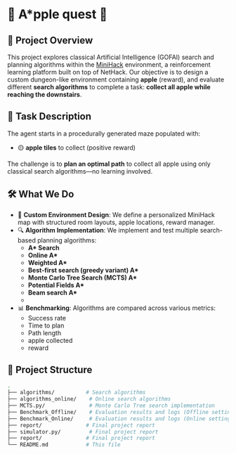 # 🍎 A*pple quest 🍎

## 🎯 Project Overview

This project explores classical Artificial Intelligence (GOFAI) search and planning algorithms within the [MiniHack](https://minihack.readthedocs.io/en/latest/) environment, a reinforcement learning platform built on top of NetHack. 
Our objective is to design a custom dungeon-like environment containing **apple** (reward), and evaluate different **search algorithms** to complete a task: **collect all apple while reaching the downstairs**.

## 🧪 Task Description

The agent starts in a procedurally generated maze populated with:
- 🟡 **apple tiles** to collect (positive reward)

The challenge is to **plan an optimal path** to collect all apple using only classical search algorithms—no learning involved.

## 🛠️ What We Do

- 🔧 **Custom Environment Design**: We define a personalized MiniHack map with structured room layouts, apple locations, reward manager.
- 🔍 **Algorithm Implementation**: We implement and test multiple search-based planning algorithms:
  - **A\* Search**
  - **Online A\***
  - **Weighted A\***
  - **Best-first search (greedy variant) A\***
  - **Monte Carlo Tree Search (MCTS) A\***
  - **Potential Fields A\***
  - **Beam search A\***
  - 
- 📊 **Benchmarking**: Algorithms are compared across various metrics:
  - Success rate
  - Time to plan
  - Path length
  - apple collected
  - reward 
## 📁 Project Structure

```bash
.
├── algorithms/          # Search algorithms 
├── algorithms_online/    # Online search algorithms
├── MCTS.py/              # Monte Carlo Tree search implementation 
├── Benchmark_Offline/    # Evaluation results and logs (Offline setting)
├── Benchmark_Online/     # Evaluation results and logs (Online setting) 
├── report/              # Final project report
├── simulator.py/         # Final project report
├── report/              # Final project report
└── README.md            # This file
